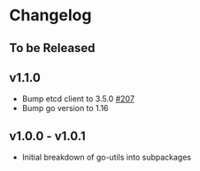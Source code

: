 # Changelog

## To be Released

## v1.1.0

* Bump etcd client to 3.5.0
  [#207](https://github.com/Scalingo/go-utils/pull/207)
* Bump go version to 1.16

## v1.0.0 - v1.0.1

* Initial breakdown of go-utils into subpackages
